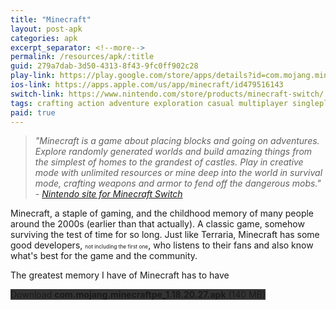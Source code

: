 ```yaml
---
title: "Minecraft"
layout: post-apk
categories: apk
excerpt_separator: <!--more-->
permalink: /resources/apk/:title
guid: 279a7dab-3d50-4313-8f43-9fc0ff902c28
play-link: https://play.google.com/store/apps/details?id=com.mojang.minecraftpe
ios-link: https://apps.apple.com/us/app/minecraft/id479516143
switch-link: https://www.nintendo.com/store/products/minecraft-switch/
tags: crafting action adventure exploration casual multiplayer singleplayer sandbox 3d survival indie
paid: true
---
```


> _"Minecraft is a game about placing blocks and going on adventures. Explore randomly generated worlds and build amazing things from the simplest of homes to the grandest of castles. Play in creative mode with unlimited resources or mine deep into the world in survival mode, crafting weapons and armor to fend off the dangerous mobs." - <a href="https://www.minecraft.net/en-us" target="_blank">Nintendo site for Minecraft Switch</a>_

Minecraft, a staple of gaming, and the childhood memory of many people around the 2000s (earlier than that actually).<!--more--> A classic game, somehow surviving the test of time for so long. Just like Terraria, Minecraft has some good developers, <span style="font-size:60%;">not including the first one</span>, who listens to their fans and also know what's best for the game and the community. 

The greatest memory I have of Minecraft has to have

<div class="text-center">
    <a class="btn btn-dark btn-block w-100" onclick='apk("com.mojang.minecraftpe_1.18.20.27.apk")' style="text-decoration: none; background-color: #333;"> Download <b>com.mojang.minecraftpe_1.18.20.27.apk</b> (140 MB)</a>
</div>
